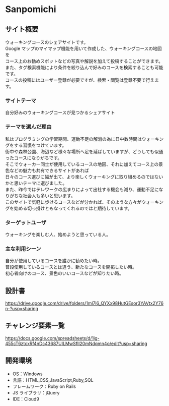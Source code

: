 # Sanpomichi

## サイト概要

ウォーキングコースのシェアサイトです。<br>
Google マップのマイマップ機能を用いて作成した、ウォーキングコースの地図を<br>
コース上のお勧めスポットなどの写真や解説を加えて投稿することができます。<br>
また、タグ検索機能により条件を絞り込んで好みのコースを検索することも可能です。<br>
コースの投稿にはユーザー登録が必要ですが、検索・閲覧は登録不要で行えます。

### サイトテーマ

自分好みのウォーキングコースが見つかるシェアサイト

### テーマを選んだ理由

私はプログラミングの学習期間、運動不足の解消の為に日中数時間はウォーキングをする習慣をつけています。<br>
街中や森林公園、海辺など様々な場所へ足を延ばしていますが、どうしても似通ったコースになりがちです。<br>
そこでウォーカー同士が使用しているコースの地図、それに加えてコース上の景色などの魅力も共有できるサイトがあれば<br>
日々のコース選びに幅が出て、より楽しくウォーキングに取り組めるのではないかと思いテーマに選びました。<br>
また、昨今ではテレワークの広まりによって出社する機会も減り、運動不足になりがちな社会人も多いと思います。<br>
このサイトで気軽に歩けるコースなどが分かれば、そのような方々がウォーキングを始める切っ掛けともなってくれるのではと期待しています。

### ターゲットユーザ

ウォーキングを楽しむ人、始めようと思っている人。

### 主な利用シーン

自分が使用しているコースを誰かに勧めたい時。<br>
普段使用しているコースとは違う、新たなコースを開拓したい時。<br>
初心者向けのコース、景色のいいコースなどが知りたい時。

## 設計書

https://drive.google.com/drive/folders/1ml7l6_QYXx98HutGEsor3YAVtx2Y76n-?usp=sharing

## チャレンジ要素一覧

https://docs.google.com/spreadsheets/d/1ig-455cT6ztcxRf4nDc43687UILMwSfIl20mNdqmn4o/edit?usp=sharing

## 開発環境

- OS：Windows
- 言語：HTML,CSS,JavaScript,Ruby,SQL
- フレームワーク：Ruby on Rails
- JS ライブラリ：jQuery
- IDE：Cloud9

